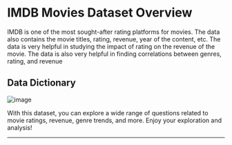 # IMDB Movies Dataset Overview

IMDB is one of the most sought-after rating platforms for movies. The data also contains the movie titles, rating, revenue, year of the content, etc. The data is very helpful in studying the impact of rating on the revenue of the movie. The data is also very helpful in finding correlations between genres, rating, and revenue

## Data Dictionary

![image](https://github.com/sanjanapaluri/SQL_Projects/assets/127730680/2719da29-a0b6-4689-9fd8-26d067c23eb4)

With this dataset, you can explore a wide range of questions related to movie ratings, revenue, genre trends, and more. Enjoy your exploration and analysis!

--------------------------------------------------------------------------------------------------------------------------------------------
